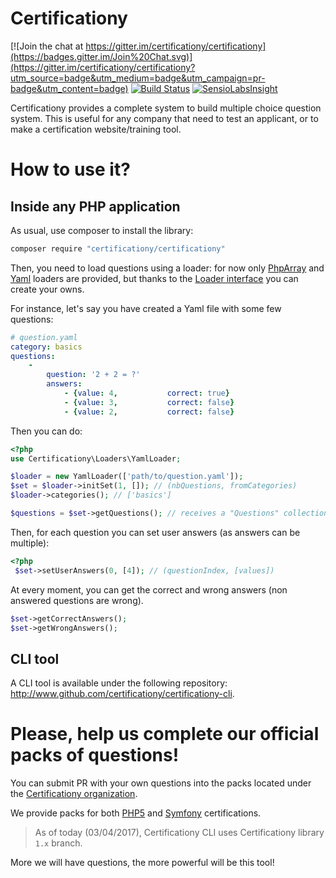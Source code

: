 Certificationy
==============

[![Join the chat at https://gitter.im/certificationy/certificationy](https://badges.gitter.im/Join%20Chat.svg)](https://gitter.im/certificationy/certificationy?utm_source=badge&utm_medium=badge&utm_campaign=pr-badge&utm_content=badge) [![Build Status](https://secure.travis-ci.org/certificationy/certificationy.png?branch=master)](http://travis-ci.org/certificationy/certificationy) [![SensioLabsInsight](https://insight.sensiolabs.com/projects/cd3b6bc1-632e-491a-abfc-43edc390e1cc/mini.png)](https://insight.sensiolabs.com/projects/cd3b6bc1-632e-491a-abfc-43edc390e1cc)

Certificationy provides a complete system to build multiple choice question system. This is useful for any company that need to test an applicant,
or to make a certification website/training tool.

# How to use it?

Inside any PHP application
--------------------------

As usual, use composer to install the library:

```bash
composer require "certificationy/certificationy"
```

Then, you need to load questions using a loader: for now only [PhpArray](Loaders/PhpArrayLoader.php) and [Yaml](Loaders/YamlLoader.php) loaders
are provided, but thanks to the [Loader interface](Interfaces/LoaderInterface.php) you can create your owns.

For instance, let's say you have created a Yaml file with some few questions:

```yaml
# question.yaml
category: basics
questions:
    -
        question: '2 + 2 = ?'
        answers:
            - {value: 4,           correct: true}
            - {value: 3,           correct: false}
            - {value: 2,           correct: false}
```

Then you can do:

```php
<?php
use Certificationy\Loaders\YamlLoader;

$loader = new YamlLoader(['path/to/question.yaml']);
$set = $loader->initSet(1, []); // (nbQuestions, fromCategories)
$loader->categories(); // ['basics']

$questions = $set->getQuestions(); // receives a "Questions" collection with the question
```

Then, for each question you can set user answers (as answers can be multiple):

```php
<?php
 $set->setUserAnswers(0, [4]); // (questionIndex, [values])
```

At every moment, you can get the correct and wrong answers (non answered questions are wrong).

```php
$set->getCorrectAnswers();
$set->getWrongAnswers();
```

CLI tool
--------

A CLI tool is available under the following repository: http://www.github.com/certificationy/certificationy-cli.

# Please, help us complete our official packs of questions!

You can submit PR with your own questions into the packs located under the [Certificationy organization](https://github.com/certificationy).

We provide packs for both [PHP5](https://github.com/certificationy/php-pack) and [Symfony](https://github.com/certificationy/symfony-pack) certifications.

> As of today (03/04/2017), Certificationy CLI uses Certificationy library ``1.x`` branch.

More we will have questions, the more powerful will be this tool!
